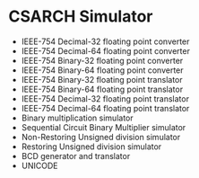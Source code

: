 # CSARCH Simulator
- IEEE-754 Decimal-32 floating point converter
- IEEE-754 Decimal-64 floating point converter
- IEEE-754 Binary-32 floating point converter
- IEEE-754 Binary-64 floating point converter
- IEEE-754 Binary-32 floating point translator
- IEEE-754 Binary-64 floating point translator
- IEEE-754 Decimal-32 floating point translator
- IEEE-754 Decimal-64 floating point translator
- Binary multiplication simulator
- Sequential Circuit Binary Multiplier simulator
- Non-Restoring Unsigned division simulator
- Restoring Unsigned division simulator
- BCD generator and translator
- UNICODE